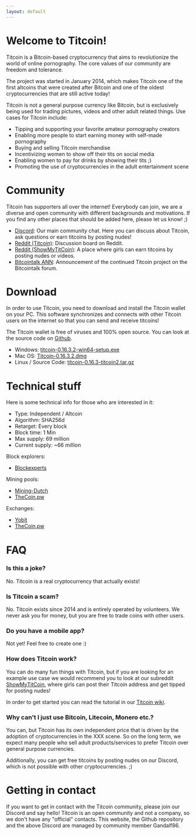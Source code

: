```yaml
---
layout: default
---
```


# Welcome to Titcoin!

Titcoin is a Bitcoin-based cryptocurrency that aims to revolutionize the world of online pornography. The core values of our community are freedom and tolerance.

The project was started in January 2014, which makes Titcoin one of the first altcoins that were created after Bitcoin and one of the oldest cryptocurrencies that are still active today!

Titcoin is not a general purpose currency like Bitcoin, but is exclusively being used for trading pictures, videos and other adult related things. Use cases for Titcoin include:

* Tipping and supporting your favorite amateur pornography creators
* Enabling more people to start earning money with self-made pornography
* Buying and selling Titcoin merchandise
* Incentivizing women to show off their tits on social media
* Enabling women to pay for drinks by showing their tits ;)
* Promoting the use of cryptocurrencies in the adult entertainment scene

# Community

Titcoin has supporters all over the internet! Everybody can join, we are a diverse and open community with different backgrounds and motivations. If you find any other places that should be added here, please let us know! ;)

* [Discord](https://discord.gg/PADaP7s): Our main community chat. Here you can discuss about Titcoin, ask questions or earn titcoins by posting nudes!
* [Reddit (Titcoin)](https://www.reddit.com/r/titcoin/): Discussion board on Reddit.
* [Reddit (ShowMyTitCoin)](https://www.reddit.com/r/ShowMyTitCoin/): A place where girls can earn titcoins by posting nudes or videos.
* [Bitcointalk ANN](https://bitcointalk.org/index.php?topic=5018869.0): Announcement of the continued Titcoin project on the Bitcointalk forum.

# Download

In order to use Titcoin, you need to download and install the Titcoin wallet on your PC. This software synchronizes and connects with other Titcoin users on the internet so that you can send and receive titcoins!

The Titcoin wallet is free of viruses and 100% open source. You can look at the source code on [Github](https://github.com/titcoin/titcoin/).

* Windows: [titcoin-0.16.3.2-win64-setup.exe](https://github.com/titcoin/titcoin/releases/download/v0.16.3-titcoin2/titcoin-0.16.3.2-win64-setup.exe)
* Mac OS: [Titcoin-0.16.3.2.dmg](https://github.com/titcoin/titcoin/releases/download/v0.16.3-titcoin2/Titcoin-0.16.3.2.dmg)
* Linux / Source Code: [titcoin-0.16.3-titcoin2.tar.gz](https://github.com/titcoin/titcoin/archive/v0.16.3-titcoin2.tar.gz)

# Technical stuff

Here is some technical info for those who are interested in it:

* Type: Independent / Altcoin
* Algorithm: SHA256d
* Retarget: Every block
* Block time: 1 Min
* Max supply: 69 million
* Current supply: ~66 million

Block explorers:
* [Blockexperts](https://www.blockexperts.com/tit)

Mining pools:
* [Mining-Dutch](https://www.mining-dutch.nl/pools/titcoin.php?page=statistics&action=pool)
* [TheCoin.pw](https://tit.thecoin.pw/)

Exchanges:
* [Yobit](https://yobit.net/en/trade/TIT/BTC)
* [TheCoin.pw](https://exchange.thecoin.pw)

# FAQ

### Is this a joke?

No. Titcoin is a real cryptocurrency that actually exists!

### Is Titcoin a scam?

No. Titcoin exists since 2014 and is entirely operated by volunteers. We never ask you for money, but you are free to trade coins with other users.

### Do you have a mobile app?

Not yet! Feel free to create one :)

### How does Titcoin work?

You can do many fun things with Titcoin, but if you are looking for an example use case we would recommend you to look at our subreddit [ShowMyTitCoin](https://www.reddit.com/r/showmytitcoin/?f=flair_name%3A%22Titcoin%22), where girls can post their Titcoin address and get tipped for posting nudes!

In order to get started you can read the tutorial in our [Titcoin wiki](https://github.com/titcoin/doc/wiki).

### Why can't I just use Bitcoin, Litecoin, Monero etc.?

You can, but Titcoin has its own independent price that is driven by the adoption of cryptocurrencies in the XXX scene. So on the long term, we expect many people who sell adult products/services to prefer Titcoin over general purpose currencies.

Additionally, you can get free titcoins by posting nudes on our Discord, which is not possible with other cryptocurrencies. ;)

# Getting in contact

If you want to get in contact with the Titcoin community, please join our Discord and say hello! Titcoin is an open community and not a company, so we don't have any "official" contacts. This website, the Github repository and the above Discord are managed by community member Gandalf86.
